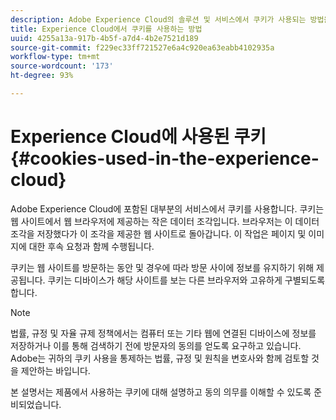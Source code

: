 ```yaml
---
description: Adobe Experience Cloud의 솔루션 및 서비스에서 쿠키가 사용되는 방법을 알아봅니다.
title: Experience Cloud에서 쿠키를 사용하는 방법
uuid: 4255a13a-917b-4b5f-a7d4-4b2e7521d189
source-git-commit: f229ec33ff721527e6a4c920ea63eabb4102935a
workflow-type: tm+mt
source-wordcount: '173'
ht-degree: 93%

---
```



# Experience Cloud에 사용된 쿠키{#cookies-used-in-the-experience-cloud}

Adobe Experience Cloud에 포함된 대부분의 서비스에서 쿠키를 사용합니다. 쿠키는 웹 사이트에서 웹 브라우저에 제공하는 작은 데이터 조각입니다. 브라우저는 이 데이터 조각을 저장했다가 이 조각을 제공한 웹 사이트로 돌아갑니다. 이 작업은 페이지 및 이미지에 대한 후속 요청과 함께 수행됩니다.

쿠키는 웹 사이트를 방문하는 동안 및 경우에 따라 방문 사이에 정보를 유지하기 위해 제공됩니다. 쿠키는 디바이스가 해당 사이트를 보는 다른 브라우저와 고유하게 구별되도록 합니다.

>[!NOTE]
>
>법률, 규정 및 자율 규제 정책에서는 컴퓨터 또는 기타 웹에 연결된 디바이스에 정보를 저장하거나 이를 통해 검색하기 전에 방문자의 동의를 얻도록 요구하고 있습니다. Adobe는 귀하의 쿠키 사용을 통제하는 법률, 규정 및 원칙을 변호사와 함께 검토할 것을 제안하는 바입니다.

본 설명서는 제품에서 사용하는 쿠키에 대해 설명하고 동의 의무를 이해할 수 있도록 준비되었습니다.
